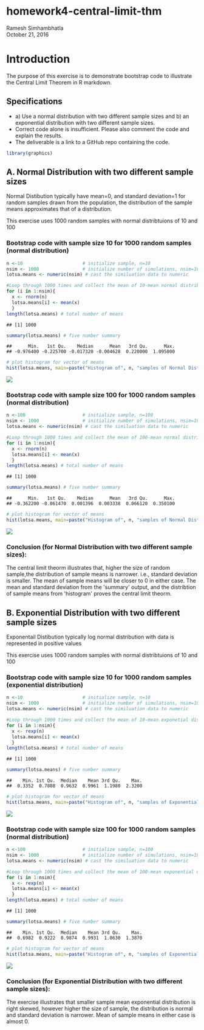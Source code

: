 # homework4-central-limit-thm
Ramesh Simhambhatla  
October 21, 2016  
# Introduction
The purpose of this exercise is to demonstrate bootstrap code to illustrate the Central Limit Theorem in R markdown.

## Specifications
* a) Use a normal distribution with two different sample sizes and b) an exponential distribution with two different sample sizes. 
* Correct code alone is insufficient. Please also comment the code and explain the results. 
* The deliverable is a link to a GitHub repo containing the code. 


```r
library(graphics)
```

## A. Normal Distribution with two different sample sizes
Normal Distibution typically have mean=0, and standard deviation=1 for random
samples drawn from the population, the distribution of the sample means approximates that of a
distribution.

This exercise uses 1000 random samples with normal distribtuions of 10 and 100

### Bootstrap code with sample size 10 for 1000 random samples (normal distribution)

```r
n <-10                      # initialize sample, n=10
nsim <- 1000                # initialize number of simulations, nsim=1000
lotsa.means <- numeric(nsim) # cast the similuation data to numeric

#Loop through 1000 times and collect the mean of 10-mean normal distributions 
for (i in 1:nsim){ 
  x <- rnorm(n) 
  lotsa.means[i] <- mean(x) 
  } 
length(lotsa.means) # total number of means 
```

```
## [1] 1000
```

```r
summary(lotsa.means) # five number summary
```

```
##      Min.   1st Qu.    Median      Mean   3rd Qu.      Max. 
## -0.976400 -0.225700 -0.017320 -0.004628  0.220000  1.095000
```

```r
# plot histogram for vector of means
hist(lotsa.means, main=paste("Histogram of", n, "samples of Normal Distribution"), xlab="sample means", ylab="frequency")
```

![](homework4-central-limit-thm_files/figure-html/unnamed-chunk-2-1.png)<!-- -->

### Bootstrap code with sample size 100 for 1000 random samples (normal distribution)

```r
n <-100                     # initialize sample, n=100
nsim <- 1000                # initialize number of simulations, nsim=1000
lotsa.means <- numeric(nsim) # cast the similuation data to numeric

#Loop through 1000 times and collect the mean of 100-mean normal distributions 
for (i in 1:nsim){ 
  x <- rnorm(n) 
  lotsa.means[i] <- mean(x) 
  } 
length(lotsa.means) # total number of means 
```

```
## [1] 1000
```

```r
summary(lotsa.means) # five number summary 
```

```
##      Min.   1st Qu.    Median      Mean   3rd Qu.      Max. 
## -0.362200 -0.061470  0.001396  0.003338  0.066120  0.350100
```

```r
# plot histogram for vector of means
hist(lotsa.means, main=paste("Histogram of", n, "samples of Normal Distribution"), xlab="sample means", ylab="frequency")
```

![](homework4-central-limit-thm_files/figure-html/unnamed-chunk-3-1.png)<!-- -->

### Conclusion (for Normal Distribution with two different sample sizes):
The central limit theorm illustrates that, higher the size of random sample,the distribution of sample means is narrower. i.e., standard deviation is smaller. The mean of sample means will be closer to 0 in either case. The mean and standard deviation from the 'summary' output, and the distribtion of sample means from 'histogram' proves the central limit theorm.  

## B. Exponential Distribution with two different sample sizes
Exponentail Distibution typically log normal distribution with data is represented in positive values

This exercise uses 1000 random samples with normal distribtuions of 10 and 100

### Bootstrap code with sample size 10 for 1000 random samples (exponential distribution)

```r
n <-10                      # initialize sample, n=10
nsim <- 1000                # initialize number of simulations, nsim=1000
lotsa.means <- numeric(nsim) # cast the similuation data to numeric

#Loop through 1000 times and collect the mean of 10-mean exponetial distributions 
for (i in 1:nsim){ 
  x <- rexp(n) 
  lotsa.means[i] <- mean(x) 
  } 
length(lotsa.means) # total number of means 
```

```
## [1] 1000
```

```r
summary(lotsa.means) # five number summary
```

```
##    Min. 1st Qu.  Median    Mean 3rd Qu.    Max. 
##  0.3352  0.7808  0.9632  0.9961  1.1980  2.3200
```

```r
# plot histogram for vector of means
hist(lotsa.means, main=paste("Histogram of", n, "samples of Exponential Distribution"), xlab="sample means", ylab="frequency")
```

![](homework4-central-limit-thm_files/figure-html/unnamed-chunk-4-1.png)<!-- -->

### Bootstrap code with sample size 100 for 1000 random samples (normal distribution)

```r
n <-100                     # initialize sample, n=100
nsim <- 1000                # initialize number of simulations, nsim=1000
lotsa.means <- numeric(nsim) # cast the similuation data to numeric

#Loop through 1000 times and collect the mean of 100-mean exponential distributions 
for (i in 1:nsim){ 
  x <- rexp(n) 
  lotsa.means[i] <- mean(x) 
  } 
length(lotsa.means) # total number of means 
```

```
## [1] 1000
```

```r
summary(lotsa.means) # five number summary 
```

```
##    Min. 1st Qu.  Median    Mean 3rd Qu.    Max. 
##  0.6982  0.9222  0.9874  0.9931  1.0630  1.3870
```

```r
# plot histogram for vector of means
hist(lotsa.means, main=paste("Histogram of", n, "samples of Exponential Distribution"), xlab="sample means", ylab="frequency")
```

![](homework4-central-limit-thm_files/figure-html/unnamed-chunk-5-1.png)<!-- -->

### Conclusion (for Exponential Distribution with two different sample sizes):
The exercise illustrates that smaller sample mean exponential distribution is right skewed, however higher the size of sample, the distribution is normal and standard deviation is narrower. Mean of sample means in either case is almost 0.
